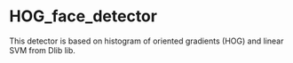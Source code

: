 # HOG_face_detector
This detector is based on histogram of oriented gradients (HOG) and linear SVM from Dlib lib.

